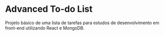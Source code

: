 # Advanced To-do List
Projeto básico de uma lista de tarefas para estudos de desenvolvimento em front-end utilizando React e MongoDB.

